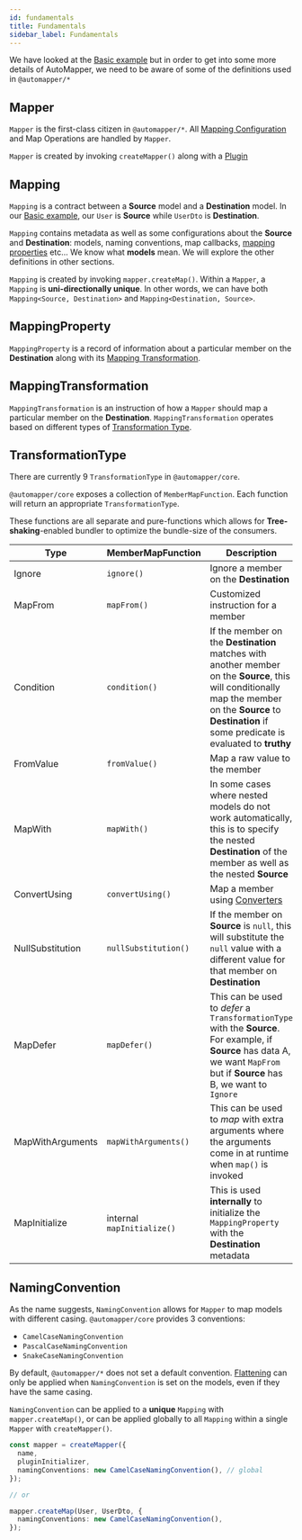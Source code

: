 ```yaml
---
id: fundamentals
title: Fundamentals
sidebar_label: Fundamentals
---
```


We have looked at the [Basic example](getting-started/introduce-to-automapper) but in order to get into some more details of AutoMapper, we need to be aware of some of the definitions used in `@automapper/*`

## Mapper

`Mapper` is the first-class citizen in `@automapper/*`. All [Mapping Configuration](mapping-configuration/auto) and Map Operations are handled by `Mapper`.

`Mapper` is created by invoking `createMapper()` along with a [Plugin](plugins-system/introduce-to-plugins)

## Mapping

`Mapping` is a contract between a **Source** model and a **Destination** model. In our [Basic example](getting-started/introduce-to-automapper), our `User` is **Source** while `UserDto` is **Destination**.

`Mapping` contains metadata as well as some configurations about the **Source** and **Destination**: models, naming conventions, map callbacks, [mapping properties](#mappingproperty) etc... We know what **models** mean. We will explore the other definitions in other sections.

`Mapping` is created by invoking `mapper.createMap()`. Within a `Mapper`, a `Mapping` is **uni-directionally unique**. In other words, we can have both `Mapping<Source, Destination>` and `Mapping<Destination, Source>`.

## MappingProperty

`MappingProperty` is a record of information about a particular member on the **Destination** along with its [Mapping Transformation](#mappingtransformation).

## MappingTransformation

`MappingTransformation` is an instruction of how a `Mapper` should map a particular member on the **Destination**. `MappingTransformation` operates based on different types of [Transformation Type](#transformationtype).

## TransformationType

There are currently 9 `TransformationType` in `@automapper/core`.

`@automapper/core` exposes a collection of `MemberMapFunction`. Each function will return an appropriate `TransformationType`.

These functions are all separate and pure-functions which allows for **Tree-shaking**-enabled bundler to optimize the bundle-size of the consumers.

| Type             | MemberMapFunction          | Description                                                                                                                                                                                                  |
| ---------------- | -------------------------- | ------------------------------------------------------------------------------------------------------------------------------------------------------------------------------------------------------------ |
| Ignore           | `ignore()`                 | Ignore a member on the **Destination**                                                                                                                                                                       |
| MapFrom          | `mapFrom()`                | Customized instruction for a member                                                                                                                                                                          |
| Condition        | `condition()`              | If the member on the **Destination** matches with another member on the **Source**, this will conditionally map the member on the **Source** to **Destination** if some predicate is evaluated to **truthy** |
| FromValue        | `fromValue()`              | Map a raw value to the member                                                                                                                                                                                |
| MapWith          | `mapWith()`                | In some cases where nested models do not work automatically, this is to specify the nested **Destination** of the member as well as the nested **Source**                                                    |
| ConvertUsing     | `convertUsing()`           | Map a member using [Converters](mapping-configuration/convert-using)                                                                                                                                         |
| NullSubstitution | `nullSubstitution()`       | If the member on **Source** is `null`, this will substitute the `null` value with a different value for that member on **Destination**                                                                       |
| MapDefer         | `mapDefer()`               | This can be used to _defer_ a `TransformationType` with the **Source**. For example, if **Source** has data A, we want `MapFrom` but if **Source** has B, we want to `Ignore`                                |
| MapWithArguments | `mapWithArguments()`       | This can be used to _map_ with extra arguments where the arguments come in at runtime when `map()` is invoked                                                                                                |
| MapInitialize    | internal `mapInitialize()` | This is used **internally** to initialize the `MappingProperty` with the **Destination** metadata                                                                                                            |

## NamingConvention

As the name suggests, `NamingConvention` allows for `Mapper` to map models with different casing. `@automapper/core` provides 3 conventions:

- `CamelCaseNamingConvention`
- `PascalCaseNamingConvention`
- `SnakeCaseNamingConvention`

By default, `@automapper/*` does not set a default convention. [Flattening](mapping-configuration/auto/#flattening) can only be applied when `NamingConvention` is set on the models, even if they have the same casing.

`NamingConvention` can be applied to a **unique** `Mapping` with `mapper.createMap()`, or can be applied globally to all `Mapping` within a single `Mapper` with `createMapper()`.

```ts
const mapper = createMapper({
  name,
  pluginInitializer,
  namingConventions: new CamelCaseNamingConvention(), // global
});

// or

mapper.createMap(User, UserDto, {
  namingConventions: new CamelCaseNamingConvention(),
});
```

